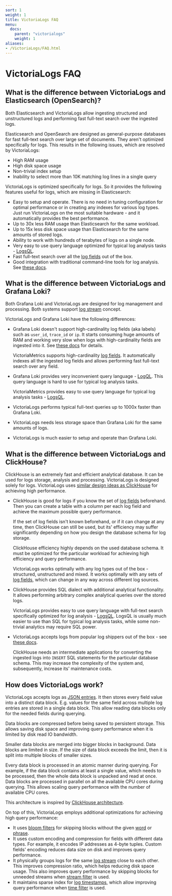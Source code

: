 ```yaml
---
sort: 1
weight: 1
title: VictoriaLogs FAQ
menu:
  docs:
    parent: "victorialogs"
    weight: 1
aliases:
- /VictoriaLogs/FAQ.html
---
```


# VictoriaLogs FAQ

## What is the difference between VictoriaLogs and Elasticsearch (OpenSearch)?

Both Elasticsearch and VictoriaLogs allow ingesting structured and unstructured logs
and performing fast full-text search over the ingested logs.

Elasticsearch and OpenSearch are designed as general-purpose databases for fast full-text search over large set of documents.
They aren't optimized specifically for logs. This results in the following issues, which are resolved by VictoriaLogs:

- High RAM usage
- High disk space usage
- Non-trivial index setup
- Inability to select more than 10K matching log lines in a single query

VictoriaLogs is optimized specifically for logs. So it provides the following features useful for logs, which are missing in Elasticsearch:

- Easy to setup and operate. There is no need in tuning configuration for optimal performance or in creating any indexes for various log types.
  Just run VictoriaLogs on the most suitable hardware - and it automatically provides the best performance.
- Up to 30x less RAM usage than Elasticsearch for the same workload.
- Up to 15x less disk space usage than Elasticsearch for the same amounts of stored logs.
- Ability to work with hundreds of terabytes of logs on a single node.
- Very easy to use query language optimized for typical log analysis tasks - [LogsQL](https://docs.victoriametrics.com/VictoriaLogs/LogsQL.html).
- Fast full-text search over all the [log fields](https://docs.victoriametrics.com/VictoriaLogs/keyConcepts.html#data-model) out of the box.
- Good integration with traditional command-line tools for log analysis. See [these docs](https://docs.victoriametrics.com/VictoriaLogs/querying/#command-line).


## What is the difference between VictoriaLogs and Grafana Loki?

Both Grafana Loki and VictoriaLogs are designed for log management and processing.
Both systems support [log stream](https://docs.victoriametrics.com/VictoriaLogs/keyConcepts.html#stream-fields) concept.

VictoriaLogs and Grafana Loki have the following differences:

- Grafana Loki doesn't support high-cardinality log fields (aka labels) such as `user_id`, `trace_id` or `ip`.
  It starts consuming huge amounts of RAM and working very slow when logs with high-cardinality fields are ingested into it.
  See [these docs](https://grafana.com/docs/loki/latest/best-practices/) for details.

  VictoriaMetrics supports high-cardinality [log fields](https://docs.victoriametrics.com/VictoriaLogs/keyConcepts.html#data-model).
  It automatically indexes all the ingested log fields and allows performing fast full-text search over any field.

- Grafana Loki provides very inconvenient query language - [LogQL](https://grafana.com/docs/loki/latest/logql/).
  This query language is hard to use for typical log analysis tasks.

  VictoriaMetrics provides easy to use query language for typical log analysis tasks - [LogsQL](https://docs.victoriametrics.com/VictoriaLogs/LogsQL.html).

- VictoriaLogs performs typical full-text queries up to 1000x faster than Grafana Loki.

- VictoriaLogs needs less storage space than Grafana Loki for the same amounts of logs.

- VictoriaLogs is much easier to setup and operate than Grafana Loki.


## What is the difference between VictoriaLogs and ClickHouse?

ClickHouse is an extremely fast and efficient analytical database. It can be used for logs storage, analysis and processing.
VictoriaLogs is designed solely for logs. VictoriaLogs uses [similar design ideas as ClickHouse](#how-does-victorialogs-work) for achieving high performance.

- ClickHouse is good for logs if you know the set of [log fields](https://docs.victoriametrics.com/VictoriaLogs/keyConcepts.html#data-model) beforehand.
  Then you can create a table with a column per each log field and achieve the maximum possible query performance.

  If the set of log fields isn't known beforehand, or if it can change at any time, then ClickHouse can still be used,
  but its' efficiency may suffer significantly depending on how you design the database schema for log storage.

  ClickHouse efficiency highly depends on the used database schema. It must be optimized for the particular workload
  for achieving high efficiency and query performance.

  VictoriaLogs works optimally with any log types out of the box - structured, unstructured and mixed.
  It works optimally with any sets of [log fields](https://docs.victoriametrics.com/VictoriaLogs/keyConcepts.html#data-model),
  which can change in any way across different log sources.

- ClickHouse provides SQL dialect with additional analytical functionality. It allows performing arbitrary complex analytical queries
  over the stored logs.

  VictoriaLogs provides easy to use query language with full-text search specifically optimized
  for log analysis - [LogsQL](https://docs.victoriametrics.com/VictoriaLogs/LogsQL.html).
  LogsQL is usually much easier to use than SQL for typical log analysis tasks, while some
  non-trivial analytics may require SQL power.

- VictoriaLogs accepts logs from popular log shippers out of the box - see [these docs](https://docs.victoriametrics.com/VictoriaLogs/data-ingestion/).

  ClickHouse needs an intermediate applications for converting the ingested logs into `INSERT` SQL statements for the particular database schema.
  This may increase the complexity of the system and, subsequently, increase its' maintenance costs.


## How does VictoriaLogs work?

VictoriaLogs accepts logs as [JSON entries](https://docs.victoriametrics.com/VictoriaLogs/keyConcepts.html#data-model).
It then stores every field value into a distinct data block. E.g. values for the same field across multiple log entries
are stored in a single data block. This allow reading data blocks only for the needed fields during querying.

Data blocks are compressed before being saved to persistent storage. This allows saving disk space and improving query performance
when it is limited by disk read IO bandwidth.

Smaller data blocks are merged into bigger blocks in background. Data blocks are limited in size. If the size of data block exceeds the limit,
then it is split into multiple blocks of smaller sizes.

Every data block is processed in an atomic manner during querying. For example, if the data block contains at least a single value,
which needs to be processed, then the whole data block is unpacked and read at once. Data blocks are processed in parallel
on all the available CPU cores during querying. This allows scaling query performance with the number of available CPU cores.

This architecture is inspired by [ClickHouse architecture](https://clickhouse.com/docs/en/development/architecture).

On top of this, VictoriaLogs employs additional optimizations for achieving high query performance:

- It uses [bloom filters](https://en.wikipedia.org/wiki/Bloom_filter) for skipping blocks without the given
  [word](https://docs.victoriametrics.com/VictoriaLogs/LogsQL.html#word-filter) or [phrase](https://docs.victoriametrics.com/VictoriaLogs/LogsQL.html#phrase-filter).
- It uses custom encoding and compression for fields with different data types.
  For example, it encodes IP addresses as 4-byte tuples. Custom fields' encoding reduces data size on disk and improves query performance.
- It physically groups logs for the same [log stream](https://docs.victoriametrics.com/VictoriaLogs/keyConcepts.html#stream-fields)
  close to each other. This improves compression ratio, which helps reducing disk space usage. This also improves query performance
  by skipping blocks for unneeded streams when [stream filter](https://docs.victoriametrics.com/VictoriaLogs/LogsQL.html#stream-filter) is used.
- It maintains sparse index for [log timestamps](https://docs.victoriametrics.com/VictoriaLogs/keyConcepts.html#time-field),
  which allow improving query performance when [time filter](https://docs.victoriametrics.com/VictoriaLogs/LogsQL.html#time-filter) is used.
